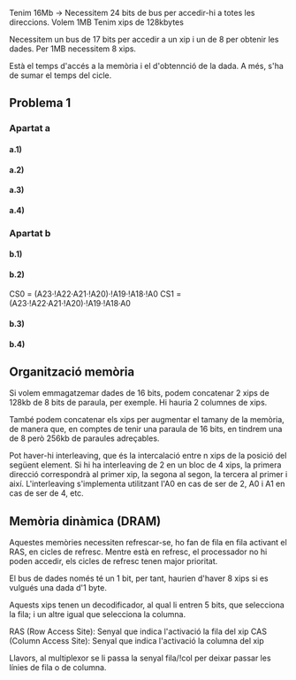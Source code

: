 Tenim 16Mb -> Necessitem 24 bits de bus per accedir-hi a totes les direccions.
Volem 1MB
Tenim xips de 128kbytes

Necessitem un bus de 17 bits per accedir a un xip i un de 8 per obtenir les dades.
Per 1MB necessitem 8 xips.

Està el temps d'accés a la memòria i el d'obtennció de la dada. A més, s'ha de sumar el temps del cicle.

## Problema 1

### Apartat a

#### a.1)



#### a.2)



#### a.3)



#### a.4)



### Apartat b

#### b.1)



#### b.2)

CS0 = (A23·!A22·A21·!A20)·!A19·!A18·!A0
CS1 = (A23·!A22·A21·!A20)·!A19·!A18·A0

#### b.3)



#### b.4)



## Organització memòria

Si volem emmagatzemar dades de 16 bits, podem concatenar 2 xips de 128kb de 8 bits de paraula, per exemple. Hi hauria 2 columnes de xips.

També podem concatenar els xips per augmentar el tamany de la memòria, de manera que, en comptes de tenir una paraula de 16 bits, en tindrem una de 8 però 256kb de paraules adreçables.

Pot haver-hi interleaving, que és la intercalació entre n xips de la posició del següent element. Si hi ha interleaving de 2 en un bloc de 4 xips, la primera direcció correspondrà al primer xip, la segona al segon, la tercera al primer i així. L'interleaving s'implementa utilitzant l'A0 en cas de ser de 2, A0 i A1 en cas de ser de 4, etc.

## Memòria dinàmica (DRAM)

Aquestes memòries necessiten refrescar-se, ho fan de fila en fila activant el RAS, en cicles de refresc. Mentre està en refresc, el processador no hi poden accedir, els cicles de refresc tenen major prioritat.

El bus de dades només té un 1 bit, per tant, haurien d'haver 8 xips si es vulgués una dada d'1 byte.

Aquests xips tenen un decodificador, al qual li entren 5 bits, que selecciona la fila; i un altre igual que selecciona la columna.

RAS (Row Access Site): Senyal que indica l'activació la fila del xip
CAS (Column Access Site): Senyal que indica l'activació la columna del xip

Llavors, al multiplexor se li passa la senyal fila/!col per deixar passar les línies de fila o de columna.


